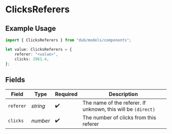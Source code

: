 # ClicksReferers

## Example Usage

```typescript
import { ClicksReferers } from "dub/models/components";

let value: ClicksReferers = {
    referer: "<value>",
    clicks: 2961.4,
};
```

## Fields

| Field                                                        | Type                                                         | Required                                                     | Description                                                  |
| ------------------------------------------------------------ | ------------------------------------------------------------ | ------------------------------------------------------------ | ------------------------------------------------------------ |
| `referer`                                                    | *string*                                                     | :heavy_check_mark:                                           | The name of the referer. If unknown, this will be `(direct)` |
| `clicks`                                                     | *number*                                                     | :heavy_check_mark:                                           | The number of clicks from this referer                       |